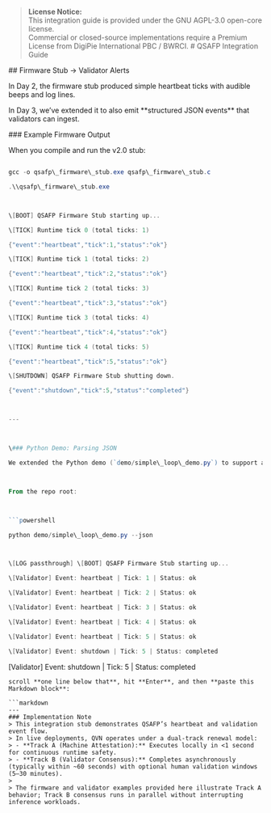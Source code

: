 > **License Notice:**  
> This integration guide is provided under the GNU AGPL-3.0 open-core license.  
> Commercial or closed-source implementations require a Premium License from DigiPie International PBC / BWRCI.
\# QSAFP Integration Guide



\## Firmware Stub → Validator Alerts



In Day 2, the firmware stub produced simple heartbeat ticks with audible beeps and log lines.  

In Day 3, we’ve extended it to also emit \*\*structured JSON events\*\* that validators can ingest.



\### Example Firmware Output

When you compile and run the v2.0 stub:



```powershell

gcc -o qsafp\_firmware\_stub.exe qsafp\_firmware\_stub.c

.\\qsafp\_firmware\_stub.exe



\[BOOT] QSAFP Firmware Stub starting up...

\[TICK] Runtime tick 0 (total ticks: 1)

{"event":"heartbeat","tick":1,"status":"ok"}

\[TICK] Runtime tick 1 (total ticks: 2)

{"event":"heartbeat","tick":2,"status":"ok"}

\[TICK] Runtime tick 2 (total ticks: 3)

{"event":"heartbeat","tick":3,"status":"ok"}

\[TICK] Runtime tick 3 (total ticks: 4)

{"event":"heartbeat","tick":4,"status":"ok"}

\[TICK] Runtime tick 4 (total ticks: 5)

{"event":"heartbeat","tick":5,"status":"ok"}

\[SHUTDOWN] QSAFP Firmware Stub shutting down.

{"event":"shutdown","tick":5,"status":"completed"}



---



\### Python Demo: Parsing JSON

We extended the Python demo (`demo/simple\_loop\_demo.py`) to support a `--json` mode.



From the repo root:



```powershell

python demo/simple\_loop\_demo.py --json



\[LOG passthrough] \[BOOT] QSAFP Firmware Stub starting up...

\[Validator] Event: heartbeat | Tick: 1 | Status: ok

\[Validator] Event: heartbeat | Tick: 2 | Status: ok

\[Validator] Event: heartbeat | Tick: 3 | Status: ok

\[Validator] Event: heartbeat | Tick: 4 | Status: ok

\[Validator] Event: heartbeat | Tick: 5 | Status: ok

\[Validator] Event: shutdown | Tick: 5 | Status: completed

```
[Validator] Event: shutdown | Tick: 5 | Status: completed
```)  
scroll **one line below that**, hit **Enter**, and then **paste this Markdown block**:  

```markdown
---
### Implementation Note
> This integration stub demonstrates QSAFP’s heartbeat and validation event flow.  
> In live deployments, QVN operates under a dual-track renewal model:
> - **Track A (Machine Attestation):** Executes locally in <1 second for continuous runtime safety.  
> - **Track B (Validator Consensus):** Completes asynchronously (typically within ~60 seconds) with optional human validation windows (5–30 minutes).  
> 
> The firmware and validator examples provided here illustrate Track A behavior; Track B consensus runs in parallel without interrupting inference workloads.



